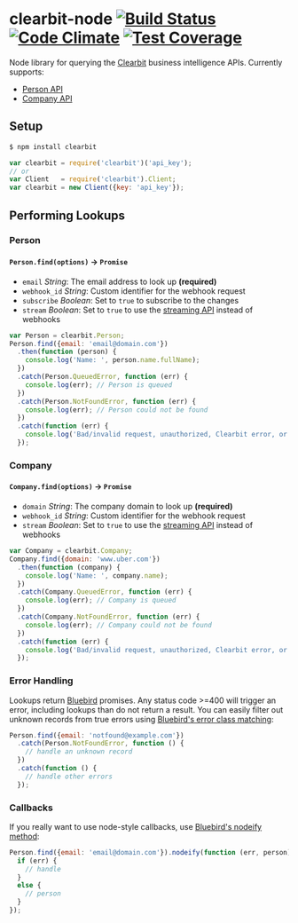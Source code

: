 clearbit-node [![Build Status](https://travis-ci.org/clearbit/clearbit-node.svg?branch=master)](https://travis-ci.org/clearbit/clearbit-node) [![Code Climate](https://codeclimate.com/github/clearbit/clearbit-node/badges/gpa.svg)](https://codeclimate.com/github/clearbit/clearbit-node) [![Test Coverage](https://codeclimate.com/github/clearbit/clearbit-node/badges/coverage.svg)](https://codeclimate.com/github/clearbit/clearbit-node)
=============

Node library for querying the [Clearbit](https://clearbit.co) business intelligence APIs. Currently supports:

* [Person API](https://clearbit.co/docs#person-api)
* [Company API](https://clearbit.co/docs#company-api)

## Setup
```bash
$ npm install clearbit
```
```js
var clearbit = require('clearbit')('api_key');
// or
var Client   = require('clearbit').Client;
var clearbit = new Client({key: 'api_key'});
```

## Performing Lookups

### Person

#### `Person.find(options)` -> `Promise`
  * `email` *String*: The email address to look up **(required)**
  * `webhook_id` *String*: Custom identifier for the webhook request
  * `subscribe` *Boolean*: Set to `true` to subscribe to the changes
  * `stream` *Boolean*: Set to `true` to use the [streaming API](https://clearbit.co/docs?shell#streaming) instead of webhooks

```js
var Person = clearbit.Person;
Person.find({email: 'email@domain.com'})
  .then(function (person) {
    console.log('Name: ', person.name.fullName);
  })
  .catch(Person.QueuedError, function (err) {
    console.log(err); // Person is queued
  })
  .catch(Person.NotFoundError, function (err) {
    console.log(err); // Person could not be found
  })
  .catch(function (err) {
    console.log('Bad/invalid request, unauthorized, Clearbit error, or failed request');
  });
```

### Company

#### `Company.find(options)` -> `Promise`
  * `domain` *String*: The company domain to look up **(required)**
  * `webhook_id` *String*: Custom identifier for the webhook request
  * `stream` *Boolean*: Set to `true` to use the [streaming API](https://clearbit.co/docs?shell#streaming) instead of webhooks

```js
var Company = clearbit.Company;
Company.find({domain: 'www.uber.com'})
  .then(function (company) {
    console.log('Name: ', company.name);
  })
  .catch(Company.QueuedError, function (err) {
    console.log(err); // Company is queued
  })
  .catch(Company.NotFoundError, function (err) {
    console.log(err); // Company could not be found
  })
  .catch(function (err) {
    console.log('Bad/invalid request, unauthorized, Clearbit error, or failed request');
  });
```

### Error Handling
Lookups return [Bluebird](https://github.com/petkaantonov/bluebird) promises. Any status code >=400 will trigger an error, including lookups than do not return a result. You can easily filter out unknown records from true errors using [Bluebird's error class matching](https://github.com/petkaantonov/bluebird/blob/master/API.md#catchfunction-errorclassfunction-predicate-function-handler---promise):

```js
Person.find({email: 'notfound@example.com'})
  .catch(Person.NotFoundError, function () {
    // handle an unknown record
  })
  .catch(function () {
    // handle other errors
  });
```

### Callbacks
If you really want to use node-style callbacks, use [Bluebird's nodeify method](https://github.com/petkaantonov/bluebird/blob/master/API.md#nodeifyfunction-callback--object-options---promise):

```js
Person.find({email: 'email@domain.com'}).nodeify(function (err, person) {
  if (err) {
    // handle
  }
  else {
    // person
  }
});
```
